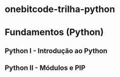 # onebitcode-trilha-python

# Fundamentos (Python)

## Python I - Introdução ao Python
## Python II - Módulos e PIP